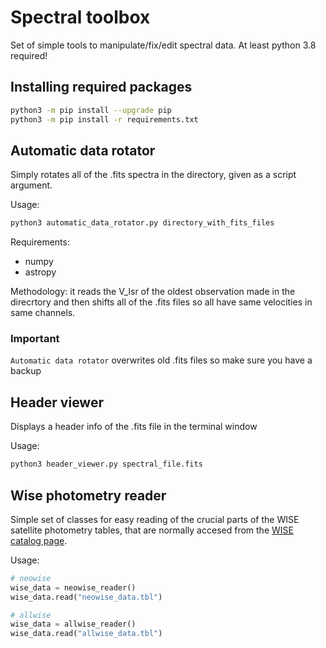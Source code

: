 # Spectral toolbox
Set of simple tools to manipulate/fix/edit spectral data. At least python 3.8 required!

## Installing required packages
```bash
python3 -m pip install --upgrade pip
python3 -m pip install -r requirements.txt
```

## Automatic data rotator
Simply rotates all of the .fits spectra in the directory, given as a script argument.

Usage:
```bash
python3 automatic_data_rotator.py directory_with_fits_files
```

Requirements:
- numpy
- astropy

Methodology: it reads the V_lsr of the oldest observation made in the direcrtory and then shifts all of the .fits files so all have same velocities in same channels.
### Important
```Automatic data rotator``` overwrites old .fits files so make sure you have a backup

## Header viewer
Displays a header info of the .fits file in the terminal window

Usage:
```bash
python3 header_viewer.py spectral_file.fits
```

## Wise photometry reader
Simple set of classes for easy reading of the crucial parts of the WISE satellite photometry tables, that are normally accesed from the [WISE catalog page](https://irsa.ipac.caltech.edu/cgi-bin/Gator/nph-scan?submit=Select&projshort=WISE).

Usage:
```python
# neowise
wise_data = neowise_reader()
wise_data.read("neowise_data.tbl")

# allwise
wise_data = allwise_reader()
wise_data.read("allwise_data.tbl")
```